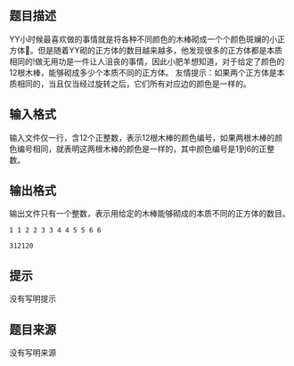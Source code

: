 


## 题目描述
YY小时候最喜欢做的事情就是将各种不同颜色的木棒砌成一个个颜色斑斓的小正方体。但是随着YY砌的正方体的数目越来越多，他发现很多的正方体都是本质相同的!做无用功是一件让人沮丧的事情，因此小肥羊想知道，对于给定了颜色的12根木棒，能够砌成多少个本质不同的正方体。 友情提示：如果两个正方体是本质相同的，当且仅当经过旋转之后，它们所有对应边的颜色是一样的。
## 输入格式
输入文件仅一行，含12个正整数，表示12根木棒的颜色编号，如果两根木棒的颜色编号相同，就表明这两根木棒的颜色是一样的，其中颜色编号是1到6的正整数。
## 输出格式
输出文件只有一个整数，表示用给定的木棒能够砌成的本质不同的正方体的数目。

```input1
1 1 2 2 3 3 4 4 5 5 6 6 

```

```output1
312120
```

## 提示
没有写明提示
## 题目来源
没有写明来源


